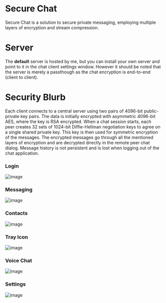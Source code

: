 # Secure Chat
Secure Chat is a solution to secure private messaging, employing multiple layers of encryption and stream compression.

# Server
The **default** server is hosted by me, but you can install your own server and point to it in the chat client settings window.
However it should be noted that the server is merely a passthough as the chat encryption is end-to-end (client to client).

# Security Blurb
Each client connects to a central server using two pairs of 4096-bit public-private key pairs. The data is initially encrypted with asymmetric 4096-bit AES, where the key is RSA encrypted. When a chat session starts, each peer creates 32 sets of 1024-bit Diffie-Hellman negotiation keys to agree on a single shared private key. This key is then used for symmetric encryption of the messages. The encrypted messages go through all the mentioned layers of encryption and are decrypted directly in the remote peer chat dialog.
Message history is not persistent and is lost when logging out of the chat application.

### Login
![image](https://github.com/user-attachments/assets/ef329f08-2276-44a4-b563-b1124306eecb)

### Messaging
![image](https://github.com/user-attachments/assets/eafb793c-cdb2-427b-9c6e-933048442f01)

### Contacts
![image](https://github.com/user-attachments/assets/0694ba0d-61d0-49f9-8149-a23b96c526a1)

### Tray Icon
![image](https://github.com/user-attachments/assets/0c5f9c6f-fed4-4875-a425-fc5ff3ee5542)

### Voice Chat
![image](https://github.com/user-attachments/assets/5b279caf-f390-4f35-90ae-0ed407c3be00)

### Settings
![image](https://github.com/user-attachments/assets/5382a51e-38ef-4652-9ae9-036adb9171fc)
